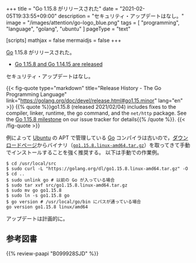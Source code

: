 +++
title = "Go 1.15.8 がリリースされた"
date =  "2021-02-05T19:33:55+09:00"
description = "セキュリティ・アップデートはなし。"
image = "/images/attention/go-logo_blue.png"
tags  = [ "programming", "language", "golang", "ubuntu" ]
pageType = "text"

[scripts]
  mathjax = false
  mermaidjs = false
+++

[Go] 1.15.8 がリリースされた。

- [Go 1.15.8 and Go 1.14.15 are released](https://groups.google.com/g/golang-announce/c/rUbPPotvaFM/m/H4ZrXHUmBAAJ)

セキュリティ・アップデートはなし。

{{< fig-quote type="markdown" title="Release History - The Go Programming Language" link="https://golang.org/doc/devel/release.html#go1.15.minor" lang="en" >}}
{{% quote %}}go1.15.8 (released 2021/02/04) includes fixes to the compiler, linker, runtime, the go command, and the `net/http` package. See the [Go 1.15.8 milestone](https://github.com/golang/go/issues?q=milestone%3AGo1.15.8+label%3ACherryPickApproved) on our issue tracker for details{{% /quote %}}.
{{< /fig-quote >}}

例によって [Ubuntu] の APT で管理している [Go] コンパイラは古いので，[ダウンロードページ](https://golang.org/dl/ "Downloads - The Go Programming Language")からバイナリ（[`go1.15.8.linux-amd64.tar.gz`](https://golang.org/dl/go1.15.8.linux-amd64.tar.gz)）を取ってきて手動でインストールすることを強く推奨する。
以下は手動での作業例。

```text
$ cd /usr/local/src
$ sudo curl -L "https://golang.org/dl/go1.15.8.linux-amd64.tar.gz" -O
$ cd ..
$ sudo unlink go # 以前の Go が入っている場合
$ sudo tar xvf src/go1.15.8.linux-amd64.tar.gz
$ sudo mv go go1.15.8
$ sudo ln -s go1.15.8 go
$ go version # /usr/local/go/bin にパスが通っている場合
go version go1.15.8 linux/amd64
```

アップデートは計画的に。

[Go]: https://go.dev/
[Ubuntu]: https://www.ubuntu.com/ "The leading operating system for PCs, IoT devices, servers and the cloud | Ubuntu"

## 参考図書

{{% review-paapi "B099928SJD" %}} <!-- プログラミング言語Go -->
